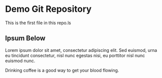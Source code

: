 # Demo Git Repository

This is the first file in this repo.ls

## Ipsum Below

Lorem ipsum dolor sit amet, consectetur adipiscing elit. Sed euismod, urna eu tincidunt consectetur, nisl nunc egestas nisi, eu porttitor nisl nunc euismod nunc.

Drinking coffee is a good way to get your blood flowing.